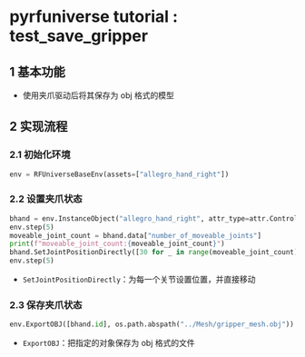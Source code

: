 # pyrfuniverse tutorial : test_save_gripper

## 1 基本功能

- 使用夹爪驱动后将其保存为 obj 格式的模型

## 2 实现流程

### 2.1 初始化环境

```python
env = RFUniverseBaseEnv(assets=["allegro_hand_right"])
```

### 2.2 设置夹爪状态

```python
bhand = env.InstanceObject("allegro_hand_right", attr_type=attr.ControllerAttr)
env.step(5)
moveable_joint_count = bhand.data["number_of_moveable_joints"]
print(f"moveable_joint_count:{moveable_joint_count}")
bhand.SetJointPositionDirectly([30 for _ in range(moveable_joint_count)])
env.step(5)
```

- `SetJointPositionDirectly`：为每一个关节设置位置，并直接移动

### 2.3 保存夹爪状态

```python
env.ExportOBJ([bhand.id], os.path.abspath("../Mesh/gripper_mesh.obj"))
```

- `ExportOBJ`：把指定的对象保存为 obj 格式的文件